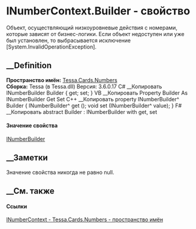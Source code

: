 # INumberContext.Builder - свойство
Объект, осуществляющий низкоуровневые действия с номерами, которые зависят от
бизнес-логики. Если объект недоступен или уже был установлен, то выбрасывается
исключение [System.InvalidOperationException].
## __Definition
 **Пространство имён:** [Tessa.Cards.Numbers](N_Tessa_Cards_Numbers.htm)  
 **Сборка:** Tessa (в Tessa.dll) Версия: 3.6.0.17
C# __Копировать
    INumberBuilder Builder { get; set; }
VB __Копировать
     Property Builder As INumberBuilder
    	Get
    	Set
C++ __Копировать
    property INumberBuilder^ Builder {
    	INumberBuilder^ get ();
    	void set (INumberBuilder^ value);
    }
F# __Копировать
     abstract Builder : INumberBuilder with get, set
#### Значение свойства
[INumberBuilder](T_Tessa_Cards_Numbers_INumberBuilder.htm)
##  __Заметки
Значение свойства никогда не равно null.
## __См. также
#### Ссылки
[INumberContext - ](T_Tessa_Cards_Numbers_INumberContext.htm)
[Tessa.Cards.Numbers - пространство имён](N_Tessa_Cards_Numbers.htm)
